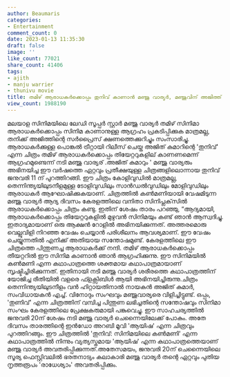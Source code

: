 ```yaml
---
author: Beaumaris
categories:
- Entertainment
comment_count: 0
date: 2023-01-13 11:35:30
draft: false
image: ''
like_count: 77021
share_count: 41406
tags:
- ajith
- manju warrier
- thunivu movie
title: തമിഴ് ആരാധകർക്കൊപ്പം തുനിവ് കാണാൻ മഞ്ജു വാര്യർ, മഞ്ജുവിന് അജിത്ത് ന്റെ ക്ഷണം
view_count: 1988190
---
```


മലയാള സിനിമയിലെ ലേഡി സൂപ്പർ സ്റ്റാർ മഞ്ജു വാര്യർ തമിഴ് സിനിമാ ആരാധകർക്കൊപ്പം സിനിമ കാണാനുള്ള ആഗ്രഹം പ്രകടിപ്പിക്കുക മാത്രമല്ല, തനിക്ക് അജിത്തിന്റെ സർപ്രൈസ് ക്ഷണത്തെക്കുറിച്ചും സംസാരിച്ചു. ആരാധകർക്കുള്ള പൊങ്കൽ ട്രീറ്റായി റിലീസ് ചെയ്ത അജിത് കുമാറിന്റെ 'തുനിവ്' എന്ന ചിത്രം തമിഴ് ആരാധകർക്കൊപ്പം തിയേറ്ററുകളില് കാണണമെന്ന് ആഗ്രഹമുണ്ടെന്ന് നടി മഞ്ജു വാര്യര് .അജിത് കുമാറും ' മഞ്ജു വാര്യരും അഭിനയിച്ച ഈ വർഷത്തെ ഏറ്റവും പ്രതീക്ഷയുള്ള ചിത്രങ്ങളിലൊന്നായ തുനിവ് ജനുവരി 11 ന് പുറത്തിറങ്ങി. ഈ ചിത്രം കോളിവുഡിൽ മാത്രമല്ല, തെന്നിന്ത്യയിലുടനീളമുള്ള ടോളിവുഡിലും സാൻഡൽവുഡിലും മോളിവുഡിലും ആരാധകർ ആഘോഷിക്കുകയാണ്. ചിത്രത്തിൽ കൺമണിയായി വേഷമിടുന്ന മഞ്ജു വാര്യർ ആദ്യ ദിവസം കേരളത്തിലെ വനിതാ സിനിപ്ലക്‌സിൽ ആരാധകർക്കൊപ്പം ചിത്രം കണ്ടു. ഇതിന് ശേഷം താരം പറഞ്ഞു, “ആദ്യമായി, ആരാധകർക്കൊപ്പം തിയേറ്ററുകളിൽ മുഴുവൻ സിനിമയും കണ്ട് ഞാൻ ആസ്വദിച്ചു. ഇതാദ്യമായാണ് ഒരു ആക്ഷൻ റോളിൽ അഭിനയിക്കുന്നത്. അത്തരമൊരു വെല്ലുവിളി നിറഞ്ഞ വേഷം ചെയ്യാൻ പരിശീലനം ആവശ്യമാണ്. ഈ വേഷം ചെയ്യുന്നതിൽ എനിക്ക് അതിയായ സന്തോഷമുണ്ട്. കേരളത്തിലെ ഈ ചിത്രത്തെ പിന്തുണച്ച ആരാധകർക്ക് നന്ദി. തമിഴ് ആരാധകർക്കൊപ്പം തീയറ്ററിൽ ഈ സിനിമ കാണാൻ ഞാൻ ആഗ്രഹിക്കുന്നു. ഈ സിനിമയിൽ കൺമണി എന്ന കഥാപാത്രത്തെ ശക്തമായ കഥാപാത്രമായാണ് സൃഷ്ടിച്ചിരിക്കുന്നത്. ഇതിനായി നടി മഞ്ജു വാര്യർ ശരീരത്തെ കഥാപാത്രത്തിന് യോജിച്ച രീതിയിൽ വളരെ ഫ്ളക്സിബിൾ ആയി അഭിനയിച്ചിരുന്നു.ചിത്രം തെന്നിന്ത്യയിലുടനീളം വൻ ഹിറ്റായതിനാൽ നായകൻ അജിത് കുമാർ, സംവിധായകൻ എച്ച്. വിനോദും സംഘവും മഞ്ജുവാര്യരെ വിളിച്ചിട്ടുണ്ട്. ഒപ്പം, 'തുണിവ്' എന്ന ചിത്രത്തിന് വമ്പിച്ച പിന്തുണ ലഭിച്ചതിന്റെ സന്തോഷവും സിനിമാ സംഘം കേരളത്തിലെ പ്രേക്ഷകരുമായി പങ്കുവെച്ചു. ഈ സാഹചര്യത്തിൽ ജനുവരി 20ന് ശേഷം നടി മഞ്ജു വാര്യർ ചെന്നൈയിലേക്ക് പോകും. അതേ ദിവസം താരത്തിന്റെ ഇൻഡോ അറബി മൂവി 'ആയിഷ' എന്ന ചിത്രവും പുറത്തിറങ്ങും. ഈ ചിത്രത്തിൽ 'തുനിവ്: സിനിമയിലെ കൺമണി' എന്ന കഥാപാത്രത്തിൽ നിന്നും വ്യത്യസ്തമായ 'ആയിഷ' എന്ന കഥാപാത്രത്തെയാണ് മഞ്ജു വാര്യർ അവതരിപ്പിക്കുന്നത്.അതേസമയം, ജനുവരി 20ന് ചെന്നൈയിലെ സൂര്യ ഫെസ്റ്റിവലിൽ ഭരതനാട്യം കലാകാരി മഞ്ജു വാര്യർ തന്റെ ഏറ്റവും പുതിയ നൃത്തരൂപം 'രാധേശ്യാം' അവതരിപ്പിക്കും. &nbsp; &nbsp;